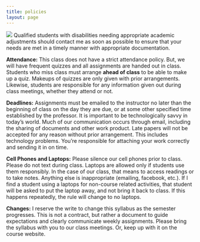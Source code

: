 ```yaml
---
title: policies 
layout: page
---
```


![](http://chadblack.net/511S2012/media/images/disability.png) Qualified
students with disabilities needing appropriate academic adjustments should
contact me as soon as possible to ensure that your needs are met in a timely
manner with appropriate documentation.

**Attendance:** This class does not have a strict attendance policy. But, we
will have frequent quizzes and all assignments are handed out in class.
Students who miss class must arrange **ahead of class** to be able to make up a
quiz. Makeups of quizzes are only given with prior arrangements. Likewise,
students are responsible for any information given out during class meetings,
whether they attend or not. 

**Deadlines:** Assignments must be emailed to the instructor no later than the
beginning of class on the day they are due, or at some other specified time
established by the professor. It is important to be technologically savvy in
today’s world. Much of our communication occurs through email, including the
sharing of documents and other work product. Late papers will not be accepted
for any reason without prior arrangement. This includes technology problems.
You’re responsible for attaching your work correctly and sending it in on time.

**Cell Phones and Laptops:** Please silence our cell phones prior to class.
Please do not text during class. Laptops are allowed only if students use them
responsibly. In the case of our class, that means to access readings or to take
notes. Anything else is inappropriate (emailing, facebook, etc.). If I find a
student using a laptops for non-course related activities, that student will be
asked to put the laptop away, and not bring it back to class. If this happens
repeatedly, the rule will change to no laptops.

**Changes:** I reserve the write to change this syllabus as the semester
progresses. This is not a contract, but rather a document to guide expectations
and clearly communicate weekly assignments. Please bring the syllabus with you
to our class meetings. Or, keep up with it on the course website.
